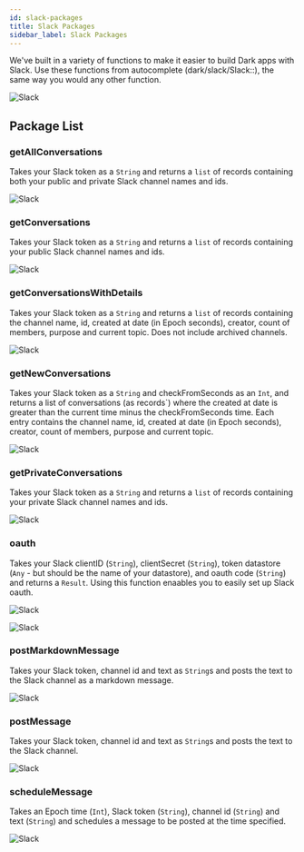 ```yaml
---
id: slack-packages
title: Slack Packages
sidebar_label: Slack Packages
---
```


We've built in a variety of functions to make it easier to build Dark apps with Slack. Use these functions from autocomplete (dark/slack/Slack::), the same way you would any other function.

![Slack](assets/packages/slackpackage.png)

## Package List

### getAllConversations

Takes your Slack token as a `String` and returns a `list` of records containing both your public and private Slack channel names and ids.

![Slack](assets/packages/getAllConversations.png)

### getConversations

Takes your Slack token as a `String` and returns a `list` of records containing your public Slack channel names and ids.

![Slack](assets/packages/getConversations.png)

### getConversationsWithDetails

Takes your Slack token as a `String` and returns a `list` of records containing the channel name, id, created at date (in Epoch seconds), creator, count of members, purpose and current topic. Does not include archived channels.

![Slack](assets/packages/getConversationsWithDetails.png)

### getNewConversations

Takes your Slack token as a `String` and checkFromSeconds as an `Int`, and returns a list of conversations (as records`) where the created at date is greater than the current time minus the checkFromSeconds time. Each entry contains the channel name, id, created at date (in Epoch seconds), creator, count of members, purpose and current topic.

![Slack](assets/packages/getNewConversations.png)

### getPrivateConversations

Takes your Slack token as a `String` and returns a `list` of records containing your private Slack channel names and ids.

![Slack](assets/packages/getPrivateConversations.png)

### oauth

Takes your Slack clientID (`String`), clientSecret (`String`), token datastore (`Any` - but should be the name of your datastore), and oauth code (`String`) and returns a `Result`. Using this function enaables you to easily set up Slack oauth.

![Slack](assets/packages/oauth.png)

![Slack](assets/packages/oauthexample.png)

### postMarkdownMessage

Takes your Slack token, channel id and text as `String`s and posts the text to the Slack channel as a markdown message.

![Slack](assets/packages/postMarkdownMessage.png)

### postMessage

Takes your Slack token, channel id and text as `String`s and posts the text to the Slack channel.

![Slack](assets/packages/postMessage.png)

### scheduleMessage

Takes an Epoch time (`Int`), Slack token (`String`), channel id (`String`) and text (`String`) and schedules a message to be posted at the time specified.

![Slack](assets/packages/scheduleMessage.png)